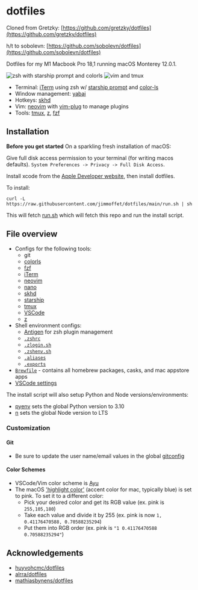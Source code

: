 # dotfiles

Cloned from Gretzky: [https://github.com/gretzky/dotfiles](https://github.com/gretzky/dotfiles)

h/t to sobolevn: [https://github.com/sobolevn/dotfiles](https://github.com/sobolevn/dotfiles)

Dotfiles for my M1 Macbook Pro 18,1 running macOS Monterey 12.0.1.

![zsh with starship prompt and colorls](https://user-images.githubusercontent.com/15176096/71632895-ff0d0980-2bde-11ea-966f-65e5d564361f.png)
![vim and tmux](https://user-images.githubusercontent.com/15176096/71633424-2f09dc00-2be2-11ea-9c15-a4f492b7ea68.png)

- Terminal: [iTerm](https://github.com/gnachman/iTerm2) using zsh w/ [starship prompt](https://starship.rs/) and [color-ls](https://github.com/athityakumar/colorls)
- Window management: [yabai](https://github.com/koekeishiya/yabai)
- Hotkeys: [skhd](https://github.com/koekeishiya/skhd)
- Vim: [neovim](https://neovim.io/) with [vim-plug](https://github.com/junegunn/vim-plug) to manage plugins
- Tools: [tmux](https://github.com/tmux/tmux), [z](https://github.com/rupa/z), [fzf](https://github.com/junegunn/fzf)

## Installation

**Before you get started** On a sparkling fresh installation of macOS:

Give full disk access permission to your terminal (for writing macos defaults). `System Preferences -> Privacy -> Full Disk Access`.

Install xcode from the [Apple Developer website](https://developer.apple.com/download/applications/), then install dotfiles.

To install:

`curl -L https://raw.githubusercontent.com/jimmoffet/dotfiles/main/run.sh | sh`

This will fetch [run.sh](https://raw.githubusercontent.com/jimmoffet/dotfiles/main/run.sh) which will fetch this repo and run the install script.

## File overview

- Configs for the following tools:
  - git
  - [colorls](./colorls)
  - [fzf](./fzf)
  - [iTerm](./iterm)
  - [neovim](./nvim)
  - [nano](./nano)
  - [skhd](./skhd)
  - [starship](./starship)
  - [tmux](./tmux)
  - [VSCode](./vscode)
  - [z](./z)
- Shell environment configs:
  - [Antigen](https://github.com/zsh-users/antigen) for zsh plugin management
  - [`.zshrc`](./zsh/.zshrc)
  - [`.zlogin.sh`](./zsh/.zlogin.sh)
  - [`.zshenv.sh`](./zsh/.zshenv.sh)
  - [`.aliases`](./zsh/.aliases)
  - [`.exports`](./zsh/.exports)
- [`Brewfile`](./Brewfile) - contains all homebrew packages, casks, and mac appstore apps
- [VSCode settings](./vscode/settings.json)

The install script will also setup Python and Node versions/environments:

- [pyenv](https://github.com/pyenv/pyenv) sets the global Python version to 3.10
- [n](https://github.com/tj/n) sets the global Node version to LTS

### Customization

#### Git

- Be sure to update the user name/email values in the global [gitconfig](./git/.gitconfig)

#### Color Schemes

- VSCode/Vim color scheme is [Ayu](https://github.com/dempfi/ayu)
- The macOS ['highlight color'](https://github.com/gretzky/dotfiles/blob/main/macos/.macos#L22-L23) (accent color for mac, typically blue) is set to pink. To set it to a different color:
  - Pick your desired color and get its RGB value (ex. pink is `255,105,180`)
  - Take each value and divide it by 255 (ex. pink is now `1, 0.41176470588, 0.70588235294`)
  - Put them into RGB order (ex. pink is `"1 0.41176470588 0.70588235294"`)

## Acknowledgements

- [huyvohcmc/dotfiles](https://github.com/huyvohcmc/dotfiles)
- [alrra/dotfiles](https://github.com/alrra/dotfiles)
- [mathiasbynens/dotfiles](https://github.com/mathiasbynens/dotfiles)
